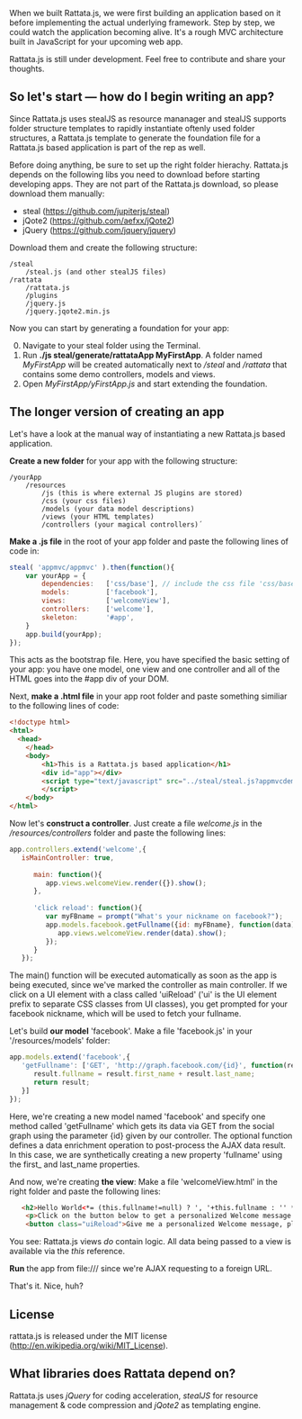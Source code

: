 
When we built Rattata.js, we were first building an application based on it before implementing the actual underlying framework. Step by step, we could watch the application becoming alive.
It's a rough MVC architecture built in JavaScript for your upcoming web app.

Rattata.js is still under development. Feel free to contribute and share your thoughts.

## So let's start — how do I begin writing an app?
Since Rattata.js uses stealJS as resource mananager and stealJS supports folder structure templates to rapidly instantiate oftenly used folder structures, a Rattata.js template to generate the foundation file for a Rattata.js based application is part of the rep as well.

Before doing anything, be sure to set up the right folder hierachy. Rattata.js depends on the following libs you need to download before starting developing apps. They are not part of the Rattata.js download, so please download them manually:

- steal (https://github.com/jupiterjs/steal)
- jQote2 (https://github.com/aefxx/jQote2)
- jQuery (https://github.com/jquery/jquery)

Download them and create the following structure:

	/steal
		/steal.js (and other stealJS files)
	/rattata
		/rattata.js
		/plugins
		/jquery.js
		/jquery.jqote2.min.js

Now you can start by generating a foundation for your app:

0. Navigate to your steal folder using the Terminal.
1. Run **./js steal/generate/rattataApp MyFirstApp**. A folder named *MyFirstApp* will be created automatically next to */steal* and */rattata* that contains some demo controllers, models and views.
3. Open *MyFirstApp/yFirstApp.js* and start extending the foundation.

## The longer version of creating an app
Let's have a look at the manual way of instantiating a new Rattata.js based application.

**Create a new folder** for your app with the following structure:
	
```
/yourApp
    /resources
        /js (this is where external JS plugins are stored)
        /css (your css files)
        /models (your data model descriptions)
        /views (your HTML templates)
        /controllers (your magical controllers)´
```
  
**Make a .js file** in the root of your app folder and paste the following lines of code in:

```javascript
steal( 'appmvc/appmvc' ).then(function(){
    var yourApp = {
        dependencies:	['css/base'], // include the css file 'css/base.css'
        models:			['facebook'],
        views:			['welcomeView'],
        controllers:	['welcome'],
        skeleton:		'#app',
    }
    app.build(yourApp);
});
```
	
This acts as the bootstrap file. Here, you have specified the basic setting of your app: you have one model, one view and one controller and all of the HTML goes into the #app div of your DOM.

Next, **make a .html file** in your app root folder and paste something similiar to the following lines of code:
	
```html
<!doctype html>
<html>
  <head>
	</head>
	<body>
		<h1>This is a Rattata.js based application</h1>
        <div id="app"></div>
		<script type="text/javascript" src="../steal/steal.js?appmvcdemo/appmvcdemo.js">
        </script>
	</body>
</html>
```

Now let's **construct a controller**. Just create a file *welcome.js* in the */resources/controllers* folder and paste the following lines:
	
```javascript
app.controllers.extend('welcome',{
   isMainController: true,
      
      main: function(){
         app.views.welcomeView.render({}).show();
      },
      
      'click reload': function(){
         var myFBname = prompt("What's your nickname on facebook?");
         app.models.facebook.getFullname({id: myFBname}, function(data) { 
            app.views.welcomeView.render(data).show();
         });
      }	
   });
```

The main() function will be executed automatically as soon as the app is being executed, since we've marked the controller as main controller. If we click on a UI element with a class called 'uiReload' ('ui' is the UI element prefix to separate CSS classes from UI classes), you get prompted for your facebook nickname, which will be used to fetch your fullname.

Let's build **our model** 'facebook'. Make a file 'facebook.js' in your '/resources/models' folder:
	
```javascript
app.models.extend('facebook',{
   'getFullname': ['GET', 'http://graph.facebook.com/{id}', function(result){
      result.fullname = result.first_name + result.last_name;
      return result;
   }]
});
```
	
Here, we're creating a new model named 'facebook' and specify one method called 'getFullname' which gets its data via GET from the social graph using the parameter {id} given by our controller. The optional function defines a data enrichment operation to post-process the AJAX data result. In this case, we are synthetically creating a new property 'fullname' using the first_ and last_name properties.

And now, we're creating **the view**: Make a file 'welcomeView.html' in the right folder and paste the following lines:
	
```html
   <h2>Hello World<*= (this.fullname!=null) ? ', '+this.fullname : '' *></h2>
	<p>Click on the button below to get a personalized Welcome message.</p>
	<button class="uiReload">Give me a personalized Welcome message, please!</button>´
```

You see: Rattata.js views *do* contain logic. All data being passed to a view is available via the *this* reference.

**Run** the app from file:/// since we're AJAX requesting to a foreign URL.

That's it. Nice, huh?

## License
rattata.js is released under the MIT license (http://en.wikipedia.org/wiki/MIT_License).

## What libraries does Rattata depend on?
Rattata.js uses *jQuery* for coding acceleration, *stealJS* for resource management & code compression and *jQote2* as templating engine.
